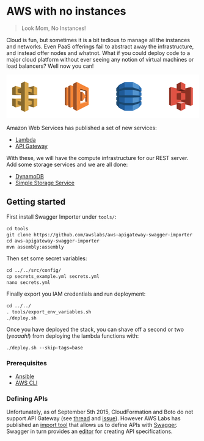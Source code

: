 # AWS with no instances

> Look Mom, No Instances!

Cloud is fun, but sometimes it is a bit tedious to manage all the instances and networks. Even PaaS offerings fail to abstract away the infrastructure, and instead offer nodes and whatnot. What if you could deploy code to a major cloud platform without ever seeing any notion of virtual machines or load balancers? Well now you can!

![Amazon Web Services](/doc/images/aws_service_icons.png)

Amazon Web Services has published a set of new services:

- [Lambda](http://aws.amazon.com/lambda/)
- [API Gateway](http://aws.amazon.com/api-gateway/)

With these, we will have the compute infrastructure for our REST server. Add some storage services and we are all done:

- [DynamoDB](http://aws.amazon.com/dynamodb/)
- [Simple Storage Service](http://aws.amazon.com/s3/)

## Getting started

First install Swagger Importer under `tools/`:

    cd tools
    git clone https://github.com/awslabs/aws-apigateway-swagger-importer
    cd aws-apigateway-swagger-importer
    mvn assembly:assembly

Then set some secret variables:

    cd ../../src/config/
    cp secrets_example.yml secrets.yml
    nano secrets.yml

Finally export you IAM credentials and run deployment:

    cd ../../
    . tools/export_env_variables.sh
    ./deploy.sh

Once you have deployed the stack, you can shave off a second or two (*yeaaah!*) from deploying the lambda functions with:

    ./deploy.sh --skip-tags=base

### Prerequisites

- [Ansible](https://github.com/ansible/ansible)
- [AWS CLI](https://github.com/aws/aws-cli)

### Defining APIs

Unfortunately, as of September 5th 2015, CloudFormation and Boto do not support API Gateway (see [thread](https://forums.aws.amazon.com/thread.jspa?threadID=192530) and [issue](https://github.com/boto/botocore/issues/607)). However AWS Labs has published an [import tool](https://github.com/awslabs/aws-apigateway-swagger-importer) that allows us to define APIs with [Swagger](http://swagger.io/). Swagger in turn provides an [editor](http://editor.swagger.io/#/) for creating API specifications.
